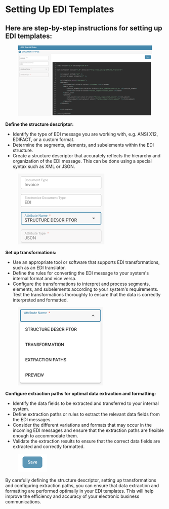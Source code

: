 # Setting Up EDI Templates

## Here are step-by-step instructions for setting up EDI templates:

<figure><img src="../../../../../../.gitbook/assets/image (101).png" alt=""><figcaption></figcaption></figure>

**Define the structure descriptor:**

* Identify the type of EDI message you are working with, e.g. ANSI X12, EDIFACT, or a custom format.
* Determine the segments, elements, and subelements within the EDI structure.
* Create a structure descriptor that accurately reflects the hierarchy and organization of the EDI message. This can be done using a special syntax such as XML or JSON.

<figure><img src="../../../../../../.gitbook/assets/image (103).png" alt="" width="273"><figcaption></figcaption></figure>

**Set up transformations:**

* Use an appropriate tool or software that supports EDI transformations, such as an EDI translator.
* Define the rules for converting the EDI message to your system's internal format and vice versa.
* Configure the transformations to interpret and process segments, elements, and subelements according to your system's requirements. Test the transformations thoroughly to ensure that the data is correctly interpreted and formatted.

<figure><img src="../../../../../../.gitbook/assets/image (102).png" alt="" width="268"><figcaption></figcaption></figure>

**Configure extraction paths for optimal data extraction and formatting:**

* Identify the data fields to be extracted and transferred to your internal system.
* Define extraction paths or rules to extract the relevant data fields from the EDI messages.
* Consider the different variations and formats that may occur in the incoming EDI messages and ensure that the extraction paths are flexible enough to accommodate them.
* Validate the extraction results to ensure that the correct data fields are extracted and correctly formatted.

<figure><img src="../../../../../../.gitbook/assets/image (104).png" alt="" width="92"><figcaption></figcaption></figure>

By carefully defining the structure descriptor, setting up transformations and configuring extraction paths, you can ensure that data extraction and formatting are performed optimally in your EDI templates. This will help improve the efficiency and accuracy of your electronic business communications.
